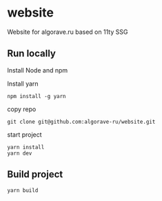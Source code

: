 # website
Website for algorave.ru based on 11ty SSG

## Run locally

Install Node and npm

Install yarn

```
npm install -g yarn
```

copy repo

```
git clone git@github.com:algorave-ru/website.git
```

start project

```
yarn install
yarn dev
```

## Build project

```
yarn build

```
